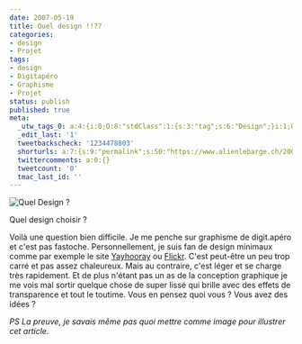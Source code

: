 ```yaml
---
date: 2007-05-19
title: Quel design !!??
categories:
- design
- Projet
tags:
- design
- Digitapéro
- Graphisme
- Projet
status: publish
published: true
meta:
  _utw_tags_0: a:4:{i:0;O:8:"stdClass":1:{s:3:"tag";s:6:"Design";}i:1;O:8:"stdClass":1:{s:3:"tag";s:12:"digit.apéro";}i:2;O:8:"stdClass":1:{s:3:"tag";s:11:"Non-classé";}i:3;O:8:"stdClass":1:{s:3:"tag";s:6:"Projet";}}
  _edit_last: '1'
  tweetbackscheck: '1234478803'
  shorturls: a:7:{s:9:"permalink";s:50:"https://www.alienlebarge.ch/2007/05/19/quel-design/";s:7:"tinyurl";s:25:"https://tinyurl.com/d7moms";s:4:"isgd";s:17:"https://is.gd/ixPr";s:5:"bitly";s:20:"https://bit.ly/34n2KZ";s:5:"snipr";s:22:"https://snipr.com/bdizg";s:5:"snurl";s:22:"https://snurl.com/bdizg";s:7:"snipurl";s:24:"https://snipurl.com/bdizg";}
  twittercomments: a:0:{}
  tweetcount: '0'
  tmac_last_id: ''
---
```

<img src="https://dlgjp9x71cipk.cloudfront.net/2007/05/queldesign2.png" alt="Quel Design ?" />

Quel design choisir ?

Voilà une question bien difficile. Je me penche sur graphisme de digit.apéro et c'est pas fastoche.
Personnellement, je suis fan de design minimaux comme par exemple le site <a href="https://www.yayhooray.com/" title="yayhooray.com">Yayhooray</a> ou <a href="https://www.flickr.com/" title="flickr.com">Flickr</a>. C'est peut-être un peu trop carré et pas assez chaleureux. Mais au contraire, c'est léger et se charge très rapidement. Et de plus n'étant pas un as de la conception graphique je me vois mal sortir quelque chose de super lissé qui brille avec des effets de transparence et tout le toutime.
Vous en pensez quoi vous ? Vous avez des idées ?

<em>PS
La preuve, je savais même pas quoi mettre comme image pour illustrer cet article. </em>
